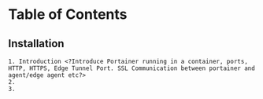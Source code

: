 # Table of Contents
## Installation
    1. Introduction <?Introduce Portainer running in a container, ports, HTTP, HTTPS, Edge Tunnel Port. SSL Communication between portainer and agent/edge agent etc?>
    2. 
    3. 


